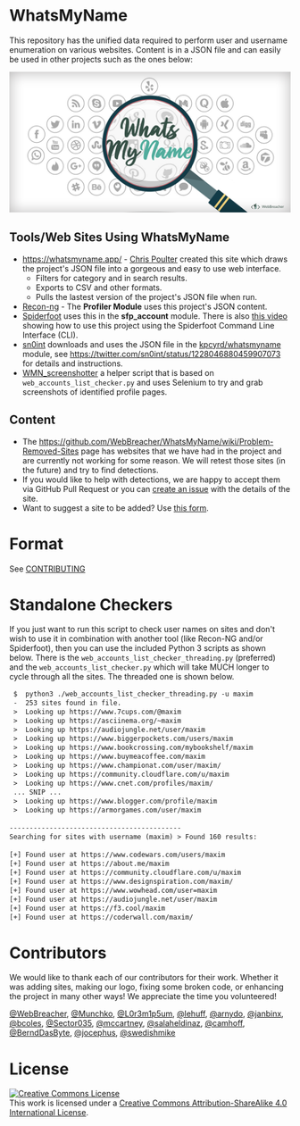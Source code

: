# WhatsMyName
This repository has the unified data required to perform user and username enumeration on various websites. Content is in a JSON file and can easily be used in other projects such as the ones below:

![whatsmyname](whatsmyname.png)

## Tools/Web Sites Using WhatsMyName

* https://whatsmyname.app/ - [Chris Poulter](https://twitter.com/osintcombine) created this site which draws the project's JSON file into a gorgeous and easy to use web interface.
  * Filters for category and in search results.
  * Exports to CSV and other formats.
  * Pulls the lastest version of the project's JSON file when run.
* [Recon-ng](https://github.com/lanmaster53/recon-ng) - The **Profiler Module** uses this project's JSON content.
* [Spiderfoot](https://github.com/smicallef/spiderfoot) uses this in the **sfp_account** module. There is also [this video](https://asciinema.org/a/295923) showing how to use this project using the Spiderfoot Command Line Interface (CLI).
* [sn0int](https://github.com/kpcyrd/sn0int) downloads and uses the JSON file in the [kpcyrd/whatsmyname](https://sn0int.com/r/kpcyrd/whatsmyname) module, see https://twitter.com/sn0int/status/1228046880459907073 for details and instructions.
* [WMN_screenshotter](https://github.com/swedishmike/WMN_screenshotter) a helper script that is based on `web_accounts_list_checker.py` and uses Selenium to try and grab screenshots of identified profile pages.

## Content

* The https://github.com/WebBreacher/WhatsMyName/wiki/Problem-Removed-Sites page has websites that we have had in the project and are currently not working for some reason. We will retest those sites (in the future) and try to find detections.
* If you would like to help with detections, we are happy to accept them via GitHub Pull Request or you can [create an issue](https://github.com/WebBreacher/WhatsMyName/issues) with the details of the site.
* Want to suggest a site to be added? Use [this form](https://spotinfo.co/whatsmynameform).

# Format

See [CONTRIBUTING](CONTRIBUTING.md)

# Standalone Checkers
If you just want to run this script to check user names on sites and don't wish to use it in combination with another tool (like Recon-NG and/or Spiderfoot), then you can use the included Python 3 scripts as shown below. There is the `web_accounts_list_checker_threading.py` (preferred) and the `web_accounts_list_checker.py` which will take MUCH longer to cycle through all the sites. The threaded one is shown below.

```
 $  python3 ./web_accounts_list_checker_threading.py -u maxim
 -  253 sites found in file.
 >  Looking up https://www.7cups.com/@maxim
 >  Looking up https://asciinema.org/~maxim
 >  Looking up https://audiojungle.net/user/maxim
 >  Looking up https://www.biggerpockets.com/users/maxim
 >  Looking up https://www.bookcrossing.com/mybookshelf/maxim
 >  Looking up https://www.buymeacoffee.com/maxim
 >  Looking up https://www.championat.com/user/maxim/
 >  Looking up https://community.cloudflare.com/u/maxim
 >  Looking up https://www.cnet.com/profiles/maxim/
 ... SNIP ...
 >  Looking up https://www.blogger.com/profile/maxim
 >  Looking up https://armorgames.com/user/maxim

-------------------------------------------
Searching for sites with username (maxim) > Found 160 results:

[+] Found user at https://www.codewars.com/users/maxim
[+] Found user at https://about.me/maxim
[+] Found user at https://community.cloudflare.com/u/maxim
[+] Found user at https://www.designspiration.com/maxim/
[+] Found user at https://www.wowhead.com/user=maxim
[+] Found user at https://audiojungle.net/user/maxim
[+] Found user at https://f3.cool/maxim
[+] Found user at https://coderwall.com/maxim/
```

# Contributors
We would like to thank each of our contributors for their work. Whether it was adding sites, making our logo, fixing some broken code, or enhancing the project in many other ways! We appreciate the time you volunteered!

[@WebBreacher](https://github.com/WebBreacher/), [@Munchko](https://github.com/Munchko/), [@L0r3m1p5um](https://github.com/L0r3m1p5um/), [@lehuff](https://github.com/lehuff/), [@arnydo](https://github.com/arnydo), [@janbinx](https://github.com/janbinx/), [@bcoles](https://github.com/bcoles), [@Sector035](https://github.com/sector035/), [@mccartney](https://github.com/mccartney), [@salaheldinaz](https://github.com/salaheldinaz), [@camhoff](https://github.com/spotlightc), [@BerndDasByte](https://github.com/BerndDasByte/), [@jocephus](https://github.com/jocephus/), [@swedishmike](https://github.com/swedishmike/)

# License
<a rel="license" href="http://creativecommons.org/licenses/by-sa/4.0/"><img alt="Creative Commons License" style="border-width:0" src="https://i.creativecommons.org/l/by-sa/4.0/88x31.png" /></a><br />This work is licensed under a <a rel="license" href="http://creativecommons.org/licenses/by-sa/4.0/">Creative Commons Attribution-ShareAlike 4.0 International License</a>.
